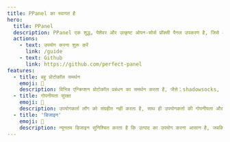 ```yaml
---
title: PPanel का स्वागत है
hero:
  title: PPanel
  description: PPanel एक शुद्ध, पेशेवर और उत्कृष्ट ओपन-सोर्स प्रॉक्सी पैनल उपकरण है, जिसे आपके अध्ययन और अभ्यास के लिए आदर्श विकल्प बनने के लिए डिज़ाइन किया गया है।
  actions:
    - text: उपयोग करना शुरू करें
      link: /guide
    - text: Github
      link: https://github.com/perfect-panel
features:
  - title: बहु प्रोटोकॉल समर्थन
    emoji: 💎
    description: विभिन्न एन्क्रिप्शन प्रोटोकॉल प्रबंधन का समर्थन करता है, जैसे：shadowsocks, v2ray, trojan, hysteria2, tuic आदि।
  - title: गोपनीयता सुरक्षा
    emoji: 🌈
    description: उपयोगकर्ता लॉग को संग्रहीत नहीं करता है, साथ ही उपयोगकर्ता की गोपनीयता और सुरक्षा की रक्षा करता है।
  - title: 'डिजाइन'
    emoji: 🚀
    description: न्यूनतम डिजाइन सुनिश्चित करता है कि उत्पाद का उपयोग करना आसान है, जबकि व्यावसायिक तर्क की अखंडता को बनाए रखता है।
---
```

